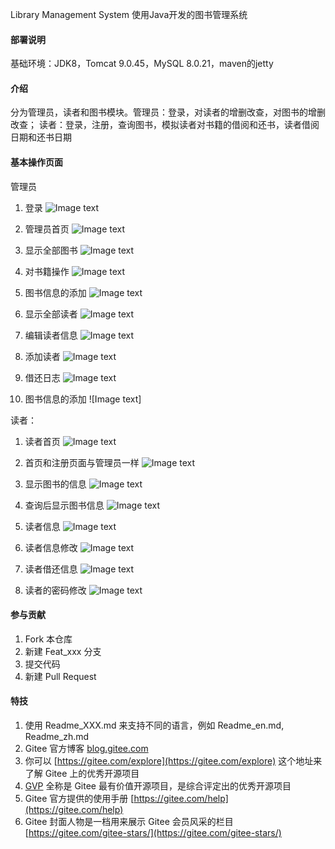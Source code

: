 Library Management System
使用Java开发的图书管理系统

#### 部署说明
基础环境：JDK8，Tomcat 9.0.45，MySQL 8.0.21，maven的jetty


#### 介绍
分为管理员，读者和图书模块。管理员：登录，对读者的增删改查，对图书的增删改查；
读者：登录，注册，查询图书，模拟读者对书籍的借阅和还书，读者借阅日期和还书日期

#### 基本操作页面

管理员
1.  登录
![Image text](https://gitee.com/jk-14/library-management-system/raw/master/view/QQ%E5%9B%BE%E7%89%8720210617135659.png)

2.  管理员首页
![Image text](https://gitee.com/jk-14/library-management-system/raw/master/view/QQ%E5%9B%BE%E7%89%8720210617135714.png)

3.  显示全部图书
![Image text](https://gitee.com/jk-14/library-management-system/raw/master/view/QQ%E5%9B%BE%E7%89%8720210617135718.png)

4.  对书籍操作
![Image text](https://gitee.com/jk-14/library-management-system/raw/master/view/QQ%E5%9B%BE%E7%89%8720210617135727.png)

5.  图书信息的添加
![Image text](https://gitee.com/jk-14/library-management-system/raw/master/view/QQ%E5%9B%BE%E7%89%8720210617135739.png)

7.  显示全部读者
![Image text](https://gitee.com/jk-14/library-management-system/raw/master/view/QQ%E5%9B%BE%E7%89%8720210617135744.png)

8.  编辑读者信息
![Image text](https://gitee.com/jk-14/library-management-system/raw/master/view/QQ%E5%9B%BE%E7%89%8720210617135749.png)

9.  添加读者
![Image text](https://gitee.com/jk-14/library-management-system/raw/master/view/QQ%E5%9B%BE%E7%89%8720210617135710.png)

10.  借还日志
![Image text](https://gitee.com/jk-14/library-management-system/raw/master/view/QQ%E5%9B%BE%E7%89%8720210617135744.png)

11.  图书信息的添加
![Image text]

读者：
1. 读者首页
![Image text](https://gitee.com/jk-14/library-management-system/raw/master/view/QQ%E5%9B%BE%E7%89%8720210617135752.png)

2.  首页和注册页面与管理员一样
![Image text](https://gitee.com/jk-14/library-management-system/raw/master/view/QQ%E5%9B%BE%E7%89%8720210617135659.png)

3.  显示图书的信息
![Image text](https://gitee.com/jk-14/library-management-system/raw/master/view/QQ%E5%9B%BE%E7%89%8720210617135807.png)

4.  查询后显示图书信息
![Image text](https://gitee.com/jk-14/library-management-system/raw/master/view/QQ%E5%9B%BE%E7%89%8720210617135810.png)

5.  读者信息
![Image text](https://gitee.com/jk-14/library-management-system/raw/master/view/QQ%E5%9B%BE%E7%89%8720210617135813.png)

6.  读者信息修改
![Image text](https://gitee.com/jk-14/library-management-system/raw/master/view/QQ%E5%9B%BE%E7%89%8720210617135817.png)

7.  读者借还信息
![Image text](https://gitee.com/jk-14/library-management-system/raw/master/view/QQ%E5%9B%BE%E7%89%8720210617135821.png)

8.  读者的密码修改
![Image text](https://gitee.com/jk-14/library-management-system/raw/master/view/QQ%E5%9B%BE%E7%89%8720210617135825.png)


#### 参与贡献

1.  Fork 本仓库
2.  新建 Feat_xxx 分支
3.  提交代码
4.  新建 Pull Request


#### 特技

1.  使用 Readme\_XXX.md 来支持不同的语言，例如 Readme\_en.md, Readme\_zh.md
2.  Gitee 官方博客 [blog.gitee.com](https://blog.gitee.com)
3.  你可以 [https://gitee.com/explore](https://gitee.com/explore) 这个地址来了解 Gitee 上的优秀开源项目
4.  [GVP](https://gitee.com/gvp) 全称是 Gitee 最有价值开源项目，是综合评定出的优秀开源项目
5.  Gitee 官方提供的使用手册 [https://gitee.com/help](https://gitee.com/help)
6.  Gitee 封面人物是一档用来展示 Gitee 会员风采的栏目 [https://gitee.com/gitee-stars/](https://gitee.com/gitee-stars/)
